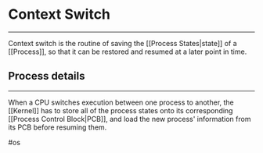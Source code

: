 # Context Switch
---
Context switch is the routine of saving the [[Process States|state]] of a [[Process]], so that it can be restored and resumed at a later point in time. 

## Process details
---
When a CPU switches execution between one process to another, the [[Kernel]] has to store all of the process states onto its corresponding [[Process Control Block|PCB]], and load the new process' information from its PCB before resuming them.

#os
